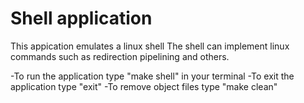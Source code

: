 # Shell application

This appication emulates a linux shell 
The shell can implement linux commands such as redirection pipelining and others.

-To run the application type "make shell" in your terminal
-To exit the application type "exit"
-To remove object files type "make clean"
